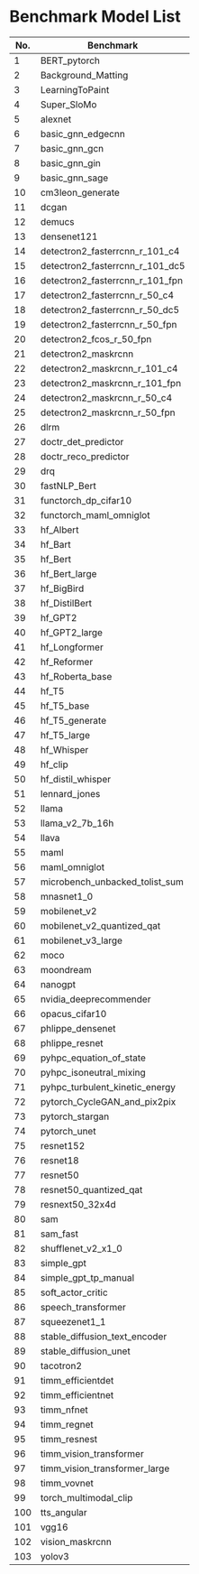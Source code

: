 # Benchmark Model List

| No. | Benchmark |
|-----|-----------|
| 1 | BERT_pytorch |
| 2 | Background_Matting |
| 3 | LearningToPaint |
| 4 | Super_SloMo |
| 5 | alexnet | 
| 6 | basic_gnn_edgecnn | 
| 7 | basic_gnn_gcn | 
| 8 | basic_gnn_gin | 
| 9 | basic_gnn_sage | 
| 10 | cm3leon_generate | 
| 11 | dcgan | 
| 12 | demucs | 
| 13 | densenet121 | 
| 14 | detectron2_fasterrcnn_r_101_c4 | 
| 15 | detectron2_fasterrcnn_r_101_dc5 | 
| 16 | detectron2_fasterrcnn_r_101_fpn | 
| 17 | detectron2_fasterrcnn_r_50_c4 | 
| 18 | detectron2_fasterrcnn_r_50_dc5 | 
| 19 | detectron2_fasterrcnn_r_50_fpn | 
| 20 | detectron2_fcos_r_50_fpn | 
| 21 | detectron2_maskrcnn | 
| 22 | detectron2_maskrcnn_r_101_c4 | 
| 23 | detectron2_maskrcnn_r_101_fpn | 
| 24 | detectron2_maskrcnn_r_50_c4 | 
| 25 | detectron2_maskrcnn_r_50_fpn | 
| 26 | dlrm | 
| 27 | doctr_det_predictor | 
| 28 | doctr_reco_predictor | 
| 29 | drq | 
| 30 | fastNLP_Bert | 
| 31 | functorch_dp_cifar10 | 
| 32 | functorch_maml_omniglot | 
| 33 | hf_Albert | 
| 34 | hf_Bart | 
| 35 | hf_Bert | 
| 36 | hf_Bert_large | 
| 37 | hf_BigBird | 
| 38 | hf_DistilBert | 
| 39 | hf_GPT2 | 
| 40 | hf_GPT2_large | 
| 41 | hf_Longformer | 
| 42 | hf_Reformer | 
| 43 | hf_Roberta_base | 
| 44 | hf_T5 | 
| 45 | hf_T5_base | 
| 46 | hf_T5_generate | 
| 47 | hf_T5_large | 
| 48 | hf_Whisper | 
| 49 | hf_clip | 
| 50 | hf_distil_whisper | 
| 51 | lennard_jones | 
| 52 | llama | 
| 53 | llama_v2_7b_16h | 
| 54 | llava | 
| 55 | maml | 
| 56 | maml_omniglot | 
| 57 | microbench_unbacked_tolist_sum | 
| 58 | mnasnet1_0 | 
| 59 | mobilenet_v2 | 
| 60 | mobilenet_v2_quantized_qat | 
| 61 | mobilenet_v3_large | 
| 62 | moco | 
| 63 | moondream | 
| 64 | nanogpt | 
| 65 | nvidia_deeprecommender | 
| 66 | opacus_cifar10 | 
| 67 | phlippe_densenet | 
| 68 | phlippe_resnet | 
| 69 | pyhpc_equation_of_state | 
| 70 | pyhpc_isoneutral_mixing | 
| 71 | pyhpc_turbulent_kinetic_energy | 
| 72 | pytorch_CycleGAN_and_pix2pix | 
| 73 | pytorch_stargan | 
| 74 | pytorch_unet | 
| 75 | resnet152 | 
| 76 | resnet18 | 
| 77 | resnet50 | 
| 78 | resnet50_quantized_qat | 
| 79 | resnext50_32x4d | 
| 80 | sam | 
| 81 | sam_fast | 
| 82 | shufflenet_v2_x1_0 | 
| 83 | simple_gpt | 
| 84 | simple_gpt_tp_manual | 
| 85 | soft_actor_critic | 
| 86 | speech_transformer | 
| 87 | squeezenet1_1 | 
| 88 | stable_diffusion_text_encoder | 
| 89 | stable_diffusion_unet | 
| 90 | tacotron2 | 
| 91 | timm_efficientdet | 
| 92 | timm_efficientnet | 
| 93 | timm_nfnet | 
| 94 | timm_regnet | 
| 95 | timm_resnest | 
| 96 | timm_vision_transformer | 
| 97 | timm_vision_transformer_large | 
| 98 | timm_vovnet | 
| 99 | torch_multimodal_clip | 
| 100 | tts_angular | 
| 101 | vgg16 | 
| 102 | vision_maskrcnn | 
| 103 | yolov3 | 
